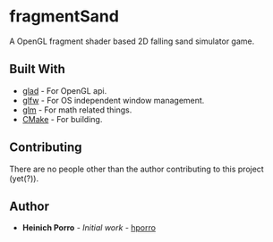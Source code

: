 # fragmentSand
A OpenGL fragment shader based 2D falling sand simulator game.

## Built With

* [glad]( https://github.com/Dav1dde/glad ) - For OpenGL api.
* [glfw]( https://www.glfw.org/docs/3.3/index.html ) - For OS independent window management.
* [glm]( https://glm.g-truc.net/0.9.4/index.html ) - For math related things.
* [CMake]( https://cmake.org/cmake/help/v3.13/index.html ) - For building.

## Contributing

There are no people other than the author contributing to this project (yet(?)).

## Author

* **Heinich Porro** - *Initial work* - [hporro](https://github.com/hporro)

[//]: # "See also the list of [contributors](https://github.com/hporro/fragmentSand/contributors) who participated in this project."
